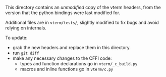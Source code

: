 This directory contains an *unmodified* copy of the vterm headers,
from the version that the python bindings were last modified for.

Additional files are in `vterm/tests/`, slightly modified to fix bugs
and avoid relying on internals.

To update:

* grab the new headers and replace them in this directory.
* run `git diff`
* make any necessary changes to the CFFI code:
    * types and function declarations go in `vterm/_c_build.py`
    * macros and inline functions go in `vterm/c.py`
